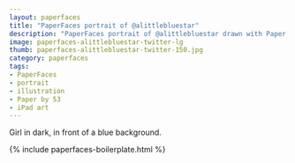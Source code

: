 ```yaml
---
layout: paperfaces
title: "PaperFaces portrait of @alittlebluestar"
description: "PaperFaces portrait of @alittlebluestar drawn with Paper by 53 on an iPad."
image: paperfaces-alittlebluestar-twitter-lg
thumb: paperfaces-alittlebluestar-twitter-150.jpg
category: paperfaces
tags: 
- PaperFaces
- portrait
- illustration
- Paper by 53
- iPad art
---
```


Girl in dark, in front of a blue background.

{% include paperfaces-boilerplate.html %}